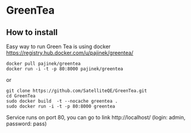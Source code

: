 # GreenTea


## How to install

Easy way to run Green Tea is using docker https://registry.hub.docker.com/u/pajinek/greentea/

```
docker pull pajinek/greentea
docker run -i -t -p 80:8000 pajinek/greentea 
```
or

```
git clone https://github.com/SatelliteQE/GreenTea.git
cd GreenTea
sudo docker build  -t --nocache greentea . 
sudo docker run -i -t -p 80:8000 greentea 
``` 
Service runs on port 80, you can go to link http://localhost/ (login: admin, password: pass)
